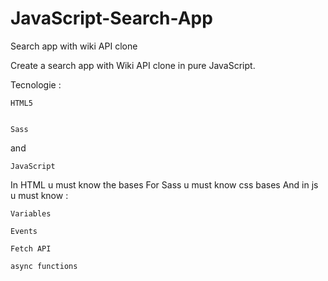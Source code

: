 # JavaScript-Search-App
Search app with wiki API clone

Create a search app with Wiki API clone in pure JavaScript.

Tecnologie :

    HTML5
    
    
    Sass
    
and 

    JavaScript


In HTML u must know the bases
For Sass u must know css bases
And in js u must know : 
    
    Variables
    
    Events
    
    Fetch API
    
    async functions
